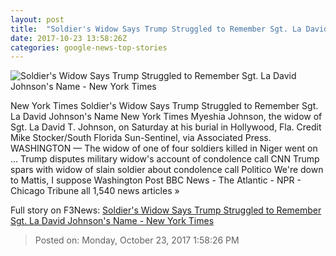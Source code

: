 ```yaml
---
layout: post
title:  "Soldier's Widow Says Trump Struggled to Remember Sgt. La David Johnson's Name - New York Times"
date: 2017-10-23 13:58:26Z
categories: google-news-top-stories
---
```


![Soldier's Widow Says Trump Struggled to Remember Sgt. La David Johnson's Name - New York Times](https://static01.nyt.com/images/2017/10/23/us/24DC-widow/24DC-widow-facebookJumbo.jpg)

New York Times Soldier's Widow Says Trump Struggled to Remember Sgt. La David Johnson's Name New York Times Myeshia Johnson, the widow of Sgt. La David T. Johnson, on Saturday at his burial in Hollywood, Fla. Credit Mike Stocker/South Florida Sun-Sentinel, via Associated Press. WASHINGTON — The widow of one of four soldiers killed in Niger went on ... Trump disputes military widow's account of condolence call CNN Trump spars with widow of slain soldier about condolence call Politico We're down to Mattis, I suppose Washington Post BBC News - The Atlantic - NPR - Chicago Tribune all 1,540 news articles »


Full story on F3News: [Soldier's Widow Says Trump Struggled to Remember Sgt. La David Johnson's Name - New York Times](http://www.f3nws.com/n/kuBrGD)

> Posted on: Monday, October 23, 2017 1:58:26 PM
